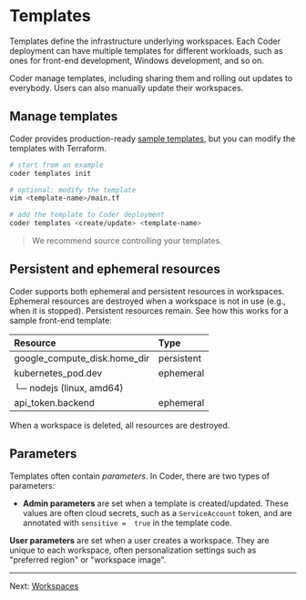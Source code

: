# Templates

Templates define the infrastructure underlying workspaces. Each Coder deployment
can have multiple templates for different workloads, such as ones for front-end
development, Windows development, and so on.

Coder manage templates, including sharing them and rolling out updates
to everybody. Users can also manually update their workspaces.

## Manage templates

Coder provides production-ready [sample templates](../examples/), but you can
modify the templates with Terraform.

```sh
# start from an example
coder templates init

# optional: modify the template
vim <template-name>/main.tf

# add the template to Coder deployment
coder templates <create/update> <template-name>
```

> We recommend source controlling your templates.

## Persistent and ephemeral resources

Coder supports both ephemeral and persistent resources in workspaces. Ephemeral
resources are destroyed when a workspace is not in use (e.g., when it is
stopped). Persistent resources remain. See how this works for a sample front-end
template:

| Resource                     | Type       |
| :--------------------------- | :--------- |
| google_compute_disk.home_dir | persistent |
| kubernetes_pod.dev           | ephemeral  |
| └─ nodejs (linux, amd64)     |            |
| api_token.backend            | ephemeral  |

When a workspace is deleted, all resources are destroyed.

## Parameters

Templates often contain *parameters*. In Coder, there are two types of parameters:

- **Admin parameters** are set when a template is created/updated. These values
  are often cloud secrets, such as a `ServiceAccount` token, and are annotated
  with `sensitive =  true` in the template code.

**User parameters** are set when a user creates a workspace. They are unique to
each workspace, often personalization settings such as "preferred
region" or "workspace image".

---

Next: [Workspaces](./workspaces.md)
